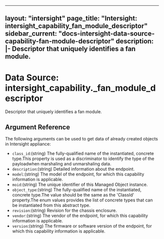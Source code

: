 
---
layout: "intersight"
page_title: "Intersight: intersight_capability_fan_module_descriptor"
sidebar_current: "docs-intersight-data-source-capability-fan-module-descriptor"
description: |-
Descriptor that uniquely identifies a fan module.
---

# Data Source: intersight_capability._fan_module_descriptor
Descriptor that uniquely identifies a fan module.
## Argument Reference
The following arguments can be used to get data of already created objects in Intersight appliance:
* `class_id`:(string) The fully-qualified name of the instantiated, concrete type.This property is used as a discriminator to identify the type of the payloadwhen marshaling and unmarshaling data. 
* `description`:(string) Detailed information about the endpoint. 
* `model`:(string) The model of the endpoint, for which this capability information is applicable. 
* `moid`:(string) The unique identifier of this Managed Object instance. 
* `object_type`:(string) The fully-qualified name of the instantiated, concrete type.The value should be the same as the 'ClassId' property.The enum values provides the list of concrete types that can be instantiated from this abstract type. 
* `revision`:(string) Revision for the chassis enclosure. 
* `vendor`:(string) The vendor of the endpoint, for which this capability information is applicable. 
* `version`:(string) The firmware or software version of the endpoint, for which this capability information is applicable. 
